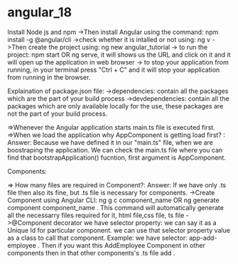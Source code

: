 # angular_18
Install Node js and npm 
->Then install Angular using the command: npm install -g @angular/cli
->check whether it is intalled or not using: ng v
->Then create the project using: ng new angular_tutorial
-> to run the project: npm start OR ng serve, it will shows us the URL and click on it and it will open up the application in web browser
-> to stop your application from running, in your terminal press "Ctrl + C" and it will stop your application from running in the browser.

Explaination of package.json file:
->dependencies: contain all the packages which are the part of your build process
->devdependencies: contain all the packages which are only available locally for the use, these packages are not the part of your build process. 

=>Whenever the Angular application starts main.ts file is executed first.
=>When we load the application why AppComponent is getting load first? : Answer: Because we have defined it in our "main.ts" file, when we are boostraping the application. We can check the main.ts file where you can find that bootstrapApplication() fucntion, first argument is AppComponent.

Components:

=> How many files are required in Component?: Answer: If we have only .ts file then also its fine, but .ts file is necessary for components.
->Create Component using Angular CLI: ng g c component_name   OR ng generate component component_name . This command will automatically generate all the necessarry files required for it, html file,css file, ts file
->@Component decorator we have selector property: we can say it as a Unique Id for particular component. we can use that selector property value as a class to call that component. Example: we have selector: app-add-employee . Then if you want this AddEmployee Component in other components then in that other components's .ts file add <app-add-employee></app-add-employee>.
